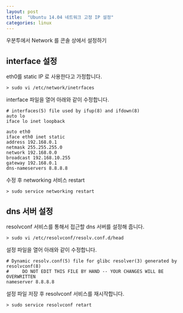 ```yaml
---
layout: post
title:  "Ubuntu 14.04 네트워크 고정 IP 설정"
categories: linux
---
```


우분투에서 Network 를 콘솔 상에서 설정하기

## interface 설정
eth0를 static IP 로 사용한다고 가정합니다.

```
> sudo vi /etc/network/inetrfaces
```
interface 파일을 열어 아래와 같이 수정합니다.

```
# interfaces(5) file used by ifup(8) and ifdown(8)
auto lo
iface lo inet loopback

auto eth0
iface eth0 inet static
address 192.168.0.1
netmask 255.255.255.0
network 192.168.0.0
broadcast 192.168.10.255
gateway 192.168.0.1
dns-nameservers 8.8.8.8
```
수정 후 networking 서비스 restart

```
> sudo service networking restart
```

## dns 서버 설정
resolvconf 서비스를 통해서 접근할 dns 서버를 설정해 줍니다.

```
> sudo vi /etc/resolvconf/resolv.conf.d/head
```
설정 파일을 열어 아래와 같이 수정합니다.

```
# Dynamic resolv.conf(5) file for glibc resolver(3) generated by resolvconf(8)
#     DO NOT EDIT THIS FILE BY HAND -- YOUR CHANGES WILL BE OVERWRITTEN
nameserver 8.8.8.8
```
설정 파일 저장 후 resolvconf 서비스를 재시작합니다.

```
> sudo service resolvconf retart
```

